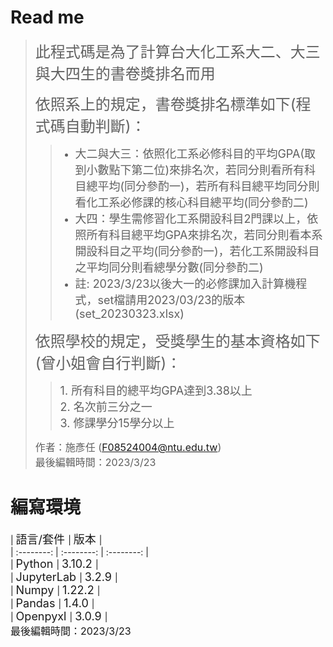 # Read me  
> <font size=5>此程式碼是為了計算台大化工系大二、大三與大四生的書卷獎排名而用</font> 
>   
> <font size=5> 依照系上的規定，書卷獎排名標準如下(程式碼自動判斷)：</font>   
>> * <font size=4> 大二與大三：依照化工系必修科目的平均GPA(取到小數點下第二位)來排名次，若同分則看所有科目總平均(同分參酌一)，若所有科目總平均同分則看化工系必修課的核心科目總平均(同分參酌二)</font>   
>> * <font size=4> 大四：學生需修習化工系開設科目2門課以上，依照所有科目總平均GPA來排名次，若同分則看本系開設科目之平均(同分參酌一)，若化工系開設科目之平均同分則看總學分數(同分參酌二)</font>   
>> * <font size=4> 註: 2023/3/23以後大一的必修課加入計算機程式，set檔請用2023/03/23的版本(set_20230323.xlsx)</font>   
>   
> <font size=5> 依照學校的規定，受獎學生的基本資格如下(曾小姐會自行判斷)：</font>  
>> <font size=4> 1. 所有科目的總平均GPA達到3.38以上</font>   
>> <font size=4> 2. 名次前三分之一</font>  
>> <font size=4> 3. 修課學分15學分以上</font>  
>     
> <font size=3> 作者：施彥任 (F08524004@ntu.edu.tw)</font>  
> <font size=3> 最後編輯時間：2023/3/23</font>  

# 編寫環境  

| <font size=4> 語言/套件 </font> | <font size=4> 版本 </font> |  
| :--------: | :--------: | :--------: |  
| <font size=4> Python </font>  | <font size=4> 3.10.2 </font>  |  
| <font size=4> JupyterLab </font>  | <font size=4> 3.2.9 </font>  |  
| <font size=4> Numpy </font>  | <font size=4> 1.22.2 </font>  |  
| <font size=4> Pandas </font>  | <font size=4> 1.4.0 </font>  |  
| <font size=4> Openpyxl </font>  | <font size=4> 3.0.9 </font>  |  
<font size=3> 最後編輯時間：2023/3/23</font> 
